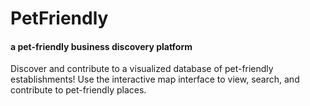 # PetFriendly
#### a pet-friendly business discovery platform 

Discover and contribute to a visualized database of pet-friendly establishments! Use the interactive map interface to view, search, and contribute to pet-friendly places. 
